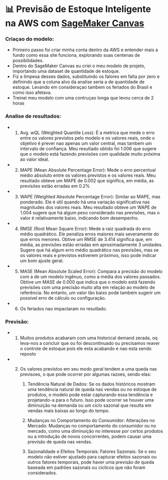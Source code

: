 # 📊 Previsão de Estoque Inteligente na AWS com [SageMaker Canvas](https://aws.amazon.com/pt/sagemaker/canvas/)

### Criaçao do modelo:

- Primeiro passo foi criar minha conta dentro da AWS e entender mais a fundo como essa site funciona, explorando suas centenas de possibilidades.
- Dentro do SageMaker Canvas eu criei o meu modelo de projeto, importando uma dataset de quantidade de estoque.
- Fiz a limpesa desses dados, substituindo os falores em falta por zero e definindo que a coluna alvo da analise seria a de quantidade de estoque. Levando em consideraçao tambem os feriados do Brasil e como isso afetava.
- Treinei meu modelo com uma contruçao longa que levou cerca de 2 horas

### Analise de resultados:

- 1. Avg. wQL (Weighted Quantile Loss):
   É a metrica que mede o erro entre os valores previstos pelo modelo e os valores reais, onde o objetivo é prever nao apenas um valor central, mas tambem um intervalo de confiança.
   Meu resultado obtido foi 1.006 que sugere que o modelo está fazendo previsões com qualidade muito próxima ao valor ideal.

- 2.  MAPE (Mean Absolute Percentage Error):
   Mede o erro percentual médio absoluto entre os valores previstos e os valores reais.
   Meu resultado obteve um MAPE de 0.002 que significa, em média, as previsões estão erradas em 0.2%

- 3. WAPE (Weighted Absolute Percentage Error):
   Similar ao MAPE, mas ponderado. Ele é útil quando há uma variação significativa nas magnitudes dos valores reais.
   Meu resultado obteve um WAPE de 1.004 sugere que há algum peso considerado nas previsões, mas o valor é relativamente baixo, indicando bom desempenho.

- 4. RMSE (Root Mean Square Error):
   Mede a raiz quadrada do erro médio quadrático. Ele penaliza erros maiores mais severamente do que erros menores.
   Obtive um RMSE de 3.414 significa que, em média, as previsões estão erradas em aproximadamente 3 unidades. Sugere que há algum erro médio quadrático nas previsões, mas se os valores reais e previstos estiverem próximos, isso pode indicar um bom ajuste geral.

- 5. MASE (Mean Absolute Scaled Error):
   Compara a precisão do modelo com a de um modelo ingênuo, como a média dos valores passados.
   Obtive um MASE de 0.000 que indica que o modelo está fazendo previsões com uma precisão muito alta em relação ao modelo de referência. No entanto, um valor tão baixo pode também sugerir um possível erro de cálculo ou configuração.

- 6. Os feriados nao impactaram no resutlado.
  

### Previsão:

- 1. Muitos produtos acabaram com uma historical demand zerada, oq leva-nos a concluir que ou foi descontinuado ou precisamos reaver o controle de estoque pois ele esta acabando e nao esta sendo reposto
- 2. Os valores previstos em seu modo geral tendem a uma queda nas previsoes, o que pode ocorrer por algumas razoes, sendo elas:
     
     1. Tendência Natural de Dados:
      Se os dados históricos mostram uma tendência natural de queda nas vendas ou no estoque de produtos, o modelo pode estar capturando essa tendência e projetando-a para o futuro. Isso pode ocorrer se houver uma diminuição na demanda ou um ciclo sazonal que resulta em vendas mais baixas ao longo do tempo.

     2. Mudanças no Comportamento do Consumidor:
     Alterações no Mercado: Mudanças no comportamento do consumidor ou no mercado, como uma diminuição no interesse por certos produtos ou a introdução de novos concorrentes, podem causar uma previsão de queda nas vendas.
    
     3.  Sazonalidade e Efeitos Temporais:
Fatores Sazonais: Se o seu modelo não estiver ajustado para capturar efeitos sazonais ou outros fatores temporais, pode haver uma previsão de queda baseada em padrões sazonais ou cíclicos que não foram considerados.

